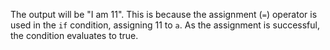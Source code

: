 The output will be "I am 11". This is because the assignment (`=`) operator is used in the `if` condition, assigning 11
to `a`. As the assignment is successful, the condition evaluates to true.